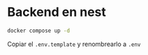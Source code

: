 # Backend en nest

```bash
docker compose up -d
```

Copiar el ```.env.template``` y renombrearlo a `.env`
